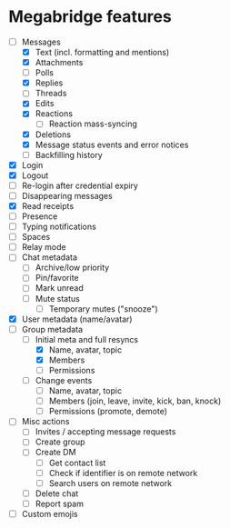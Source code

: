 # Megabridge features

* [ ] Messages
  * [x] Text (incl. formatting and mentions)
  * [x] Attachments
  * [ ] Polls
  * [x] Replies
  * [ ] Threads
  * [x] Edits
  * [x] Reactions
    * [ ] Reaction mass-syncing
  * [x] Deletions
  * [x] Message status events and error notices
  * [ ] Backfilling history
* [x] Login
* [x] Logout
* [ ] Re-login after credential expiry
* [ ] Disappearing messages
* [x] Read receipts
* [ ] Presence
* [ ] Typing notifications
* [ ] Spaces
* [ ] Relay mode
* [ ] Chat metadata
  * [ ] Archive/low priority
  * [ ] Pin/favorite
  * [ ] Mark unread
  * [ ] Mute status
    * [ ] Temporary mutes ("snooze")
* [x] User metadata (name/avatar)
* [ ] Group metadata
  * [ ] Initial meta and full resyncs
    * [x] Name, avatar, topic
    * [x] Members
    * [ ] Permissions
  * [ ] Change events
    * [ ] Name, avatar, topic
    * [ ] Members (join, leave, invite, kick, ban, knock)
    * [ ] Permissions (promote, demote)
* [ ] Misc actions
  * [ ] Invites / accepting message requests
  * [ ] Create group
  * [ ] Create DM
    * [ ] Get contact list
    * [ ] Check if identifier is on remote network
    * [ ] Search users on remote network
  * [ ] Delete chat
  * [ ] Report spam
* [ ] Custom emojis
